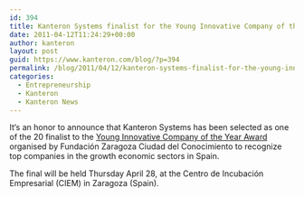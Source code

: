 ```yaml
---
id: 394
title: Kanteron Systems finalist for the Young Innovative Company of the Year Award
date: 2011-04-12T11:24:29+00:00
author: kanteron
layout: post
guid: https://www.kanteron.com/blog/?p=394
permalink: /blog/2011/04/12/kanteron-systems-finalist-for-the-young-innovative-company-of-the-year-award/
categories:
  - Entrepreneurship
  - Kanteron
  - Kanteron News
---
```

<div>
  <p>
    It‘s an honor to announce that Kanteron Systems has been selected as one of the 20 finalist to the <a title="Premio" href="https://www.jovenempresainnovadora.com/blog/premio/" target="_blank">Young Innovative Company of the Year Award</a> organised by Fundación Zaragoza Ciudad del Conocimiento to recognize top companies in the growth economic sectors in Spain.
  </p>
  
  <p>
    The final will be held Thursday April 28, at the Centro de Incubación Empresarial (CIEM) in Zaragoza (Spain).
  </p>
</div>
